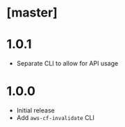 # [master]

# 1.0.1
* Separate CLI to allow for API usage

# 1.0.0
* Initial release
* Add `aws-cf-invalidate` CLI
